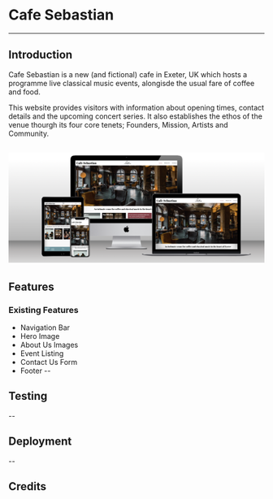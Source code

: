# Cafe Sebastian
---
## Introduction
Cafe Sebastian is a new (and fictional) cafe in Exeter, UK which hosts a programme live classical music events, alongisde the usual fare of coffee and food.

This website provides visitors with information about opening times, contact details and the upcoming concert series. It also establishes the ethos of the venue thourgh its four core tenets; Founders, Mission, Artists and Community.

![Multi-Device Mockup](assets/images/screen_mockup.png)
---
## Features

### Existing Features

- Navigation Bar
- Hero Image
- About Us Images
- Event Listing
- Contact Us Form
- Footer
--
 ## Testing
 --
 ## Deployment
 --
 ## Credits
